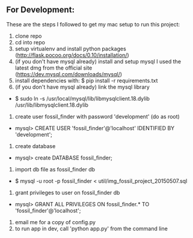 ## For Development:
These are the steps I followed to get my mac setup to run this project:

1. clone repo
1. cd into repo
1. setup virtualenv and install python packages (http://flask.pocoo.org/docs/0.10/installation/)
1. (if you don't have mysql already) install and setup mysql I used the latest dmg from the official site (https://dev.mysql.com/downloads/mysql/)
1. install dependencies with: $ pip install -r requirements.txt
1. (if you don't have mysql already) link the mysql library 
 - $ sudo ln -s /usr/local/mysql/lib/libmysqlclient.18.dylib /usr/lib/libmysqlclient.18.dylib
1. create user fossil\_finder with password 'development' (do as root)
 - mysql> CREATE USER 'fossil\_finder'@'localhost' IDENTIFIED BY 'development';
1. create database
 - mysql> create DATABASE fossil\_finder;
1. import db file as fossil\_finder db
 - $ mysql -u root -p fossil\_finder < util/img\_fossil\_project\_20150507.sql
1. grant privileges to user on fossil\_finder db
 - mysql> GRANT ALL PRIVILEGES ON fossil\_finder.\* TO 'fossil\_finder'@'localhost';
1. email me for a copy of config.py
1. to run app in dev, call 'python app.py' from the command line
